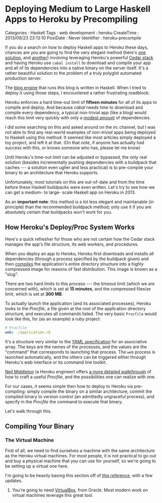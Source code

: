 Deploying Medium to Large Haskell Apps to Heroku by Precompiling
================================================================

Categories
:   Haskell
Tags
:   web development
:   heroku
CreateTime
:   2013/09/23 23:13:10
PostDate
:   Never
Identifier
:   heroku-precompile

If you do a search on how to deploy Haskell apps to Heroku these days, chances
are you are going to find the very elegant method (here's
[one solution][method1], and [another][method2]) involving leveraging Heroku's
powerful [Cedar stack][cedar] and having Heroku use `cabal install` to
download and compile your app and all of its dependencies into a native binary
on the server itself.  It's a rather beautiful solution to the problem of
a truly polyglot automated production server.

[method1]: http://adit.io/posts/2013-04-15-making-a-website-with-haskell.html#deploying-to-heroku
[method2]: http://blog.begriffs.com/2013/08/deploying-yesod-to-heroku-with-postgres.html
[cedar]: https://devcenter.heroku.com/articles/cedar

The [blog engine][engine] that runs this blog is written in Haskell.  When I
tried to deploy it using those steps, I encountered a rather frustrating
roadblock:

[engine]: https://github.com/mstksg/blog

Heroku enforces a hard time-out limit of **fifteen minutes** for all of its
apps to compile and deploy.  And because *cabal* needs time to download and
compile every dependency, a typical non-trivial app (like a blog) would reach
this limit very quickly with only a [modest amount][deps] of dependencies.

[deps]: https://github.com/mstksg/blog/blob/master/blog.cabal#L20-52

I did some searching on this and asked around on the irc channel, but I was
not able to find any real-world examples of *non-trivial* apps being deployed
to Haskell using this method.  It seemed like most articles simply deployed a
toy project, and left it at that.  (On that note, if anyone has actually had
success with this, or knows someone who has, please let me know)

Until Heroku's time-out limit can be adjusted or bypassed, the only real
solution (besides incrementally pushing dependencies with a buildpack that
caches --- a solution even uglier and less practical) is to pre-compile your
binary to an architecture that Heroku supports.

Unfortunately, most tutorials on this are out-of-date and from the time before
these Haskell buildpacks were even written.  Let's try to see how we can get a
medium- to large- scale Haskell app on Heroku in 2013.

As an **important note**: this method is a lot less elegant and maintanable
(in principle) than the recommended buildpack method; only use it if you are
absolutely certain that buildpacks won't work for you.

How Heroku's Deploy/Proc System Works
-------------------------------------

Here's a quick refresher for those who are not certain how the Cedar stack
manages the app's file structure, its web workers, and procedures.

When you deploy an app to Heroku, Heroku first downloads and installs all
dependencies (through a process specified by the buildpack given) and then
[compiles][slug] the application's entire directory structure into a highly
compressed image for reasons of fast distribution.  This image is known as a
"slug".

[slug]: https://devcenter.heroku.com/articles/slug-compiler

There are two hard limits to this process --- the timeout limit (which we are
concerned with), which is set at **15 minutes**, and the compressed filesize
limit, which is set at **300 MB**.

To actually launch the application (and its associated processes), Heroku
looks to the *Procfile*, a file given at the root of the application
directory structure, and executes all commands listed.  The very basic
`Procfile` would look like this, for (as an example) a ruby project:

~~~yaml
# Procfile
web: ./application.rb
~~~

It's a structure very similar to the [YAML specification][yaml] for an
associative array.  The keys are the names of the processes, and the values
are the "command" that corresponds to launching that process.  The `web`
process is launched automatically, and the others can be triggered either
through Heroku's web interface or its command line toolkit.

[yaml]: http://en.wikipedia.org/wiki/YAML

[Neil Middleton][neil] (a Heroku engineer) offers
[a more detailed walkthrough][procfile] of how to craft a useful *Procfile*,
and the possibilities one can realize with one.

[neil]: http://www.neilmiddleton.com/
[procfile]: http://www.neilmiddleton.com/the-procfile-is-your-friend/

For our cases, it seems simple then how to deploy to Heroku via pre-compiling:
simply compile the binary on a similar architecture, commit the compiled
binary to version control (an admittedly ungraceful process), and specify in
the *Procfile* the command to execute that binary.

Let's walk through this.

Compiling Your Binary
---------------------

### The Virtual Machine

First of all, we need to find ourselves a machine with the same architecture
as the Heroku virtual machines.  For most people, it is not practical to go
out and buy a physical machine that you can use for yourself, so we're going
to be setting up a virtual one here.

I'm going to be heavily basing this section off of
[this  reference][vagrantref], with a few updates.

[vagrantref]: https://github.com/yesodweb/yesod/wiki/Setting-up-a-virtual-machine%2C-using-VirtualBox-and-Vagrant

1. You're going to need [VirtualBox][virtualbox], from Oracle.  Most modern
   work on virtual machines leverage this great tool.

   [virtualbox]: https://www.virtualbox.org/wiki/Downloads











